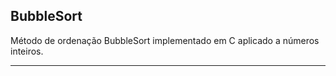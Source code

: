 <h2>BubbleSort</h2>

Método de ordenação BubbleSort implementado em C aplicado a números inteiros.

<hr />
